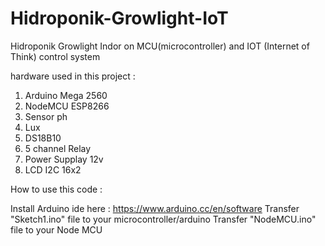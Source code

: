 # Hidroponik-Growlight-IoT
Hidroponik Growlight Indor on MCU(microcontroller) and IOT (Internet of Think) control system

hardware used in this project :

1. Arduino Mega 2560
2. NodeMCU ESP8266
3. Sensor ph
4. Lux
5. DS18B10
6. 5 channel Relay
7. Power Supplay 12v 
8. LCD I2C 16x2

How to use this code :

Install Arduino ide here : https://www.arduino.cc/en/software
Transfer "Sketch1.ino" file to your microcontroller/arduino
Transfer "NodeMCU.ino" file to your Node MCU
